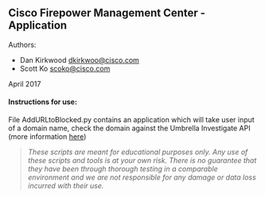 ## Cisco Firepower Management Center - Application

Authors:
* Dan Kirkwood <dkirkwoo@cisco.com>
* Scott Ko <scoko@cisco.com>

April 2017

#### Instructions for use:
File AddURLtoBlocked.py contains an application which will take user input of a domain name, check the domain against the Umbrella Investigate API (more information [here](https://investigate-api.readme.io/))


> *These scripts are meant for educational purposes only. Any use of these scripts and tools is at your own risk. There is no guarantee that they have been through thorough testing in a comparable environment and we are not responsible for any damage or data loss incurred with their use.*